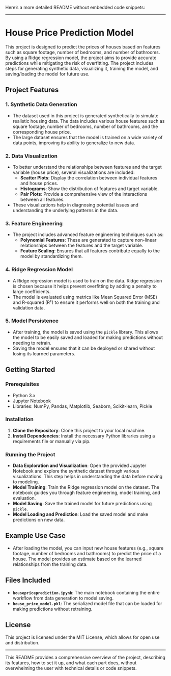 Here’s a more detailed README without embedded code snippets:

---

# House Price Prediction Model

This project is designed to predict the prices of houses based on features such as square footage, number of bedrooms, and number of bathrooms. By using a Ridge regression model, the project aims to provide accurate predictions while mitigating the risk of overfitting. The project includes steps for generating synthetic data, visualizing it, training the model, and saving/loading the model for future use.

## Project Features

### 1. **Synthetic Data Generation**
   - The dataset used in this project is generated synthetically to simulate realistic housing data. The data includes various house features such as square footage, number of bedrooms, number of bathrooms, and the corresponding house price.
   - The large dataset ensures that the model is trained on a wide variety of data points, improving its ability to generalize to new data.

### 2. **Data Visualization**
   - To better understand the relationships between features and the target variable (house price), several visualizations are included:
     - **Scatter Plots**: Display the correlation between individual features and house prices.
     - **Histograms**: Show the distribution of features and target variable.
     - **Pair Plots**: Provide a comprehensive view of the interactions between all features.
   - These visualizations help in diagnosing potential issues and understanding the underlying patterns in the data.

### 3. **Feature Engineering**
   - The project includes advanced feature engineering techniques such as:
     - **Polynomial Features**: These are generated to capture non-linear relationships between the features and the target variable.
     - **Feature Scaling**: Ensures that all features contribute equally to the model by standardizing them.

### 4. **Ridge Regression Model**
   - A Ridge regression model is used to train on the data. Ridge regression is chosen because it helps prevent overfitting by adding a penalty to large coefficients.
   - The model is evaluated using metrics like Mean Squared Error (MSE) and R-squared (R²) to ensure it performs well on both the training and validation data.

### 5. **Model Persistence**
   - After training, the model is saved using the `pickle` library. This allows the model to be easily saved and loaded for making predictions without needing to retrain.
   - Saving the model ensures that it can be deployed or shared without losing its learned parameters.

## Getting Started

### Prerequisites
- Python 3.x
- Jupyter Notebook
- Libraries: NumPy, Pandas, Matplotlib, Seaborn, Scikit-learn, Pickle

### Installation
1. **Clone the Repository**: Clone this project to your local machine.
2. **Install Dependencies**: Install the necessary Python libraries using a requirements file or manually via pip.

### Running the Project
- **Data Exploration and Visualization**: Open the provided Jupyter Notebook and explore the synthetic dataset through various visualizations. This step helps in understanding the data before moving to modeling.
- **Model Training**: Train the Ridge regression model on the dataset. The notebook guides you through feature engineering, model training, and evaluation.
- **Model Saving**: Save the trained model for future predictions using `pickle`.
- **Model Loading and Prediction**: Load the saved model and make predictions on new data.

## Example Use Case
- After loading the model, you can input new house features (e.g., square footage, number of bedrooms and bathrooms) to predict the price of a house. The model provides an estimate based on the learned relationships from the training data.

## Files Included

- **`housepriceprediction.ipynb`**: The main notebook containing the entire workflow from data generation to model saving.
- **`house_price_model.pkl`**: The serialized model file that can be loaded for making predictions without retraining.

## License

This project is licensed under the MIT License, which allows for open use and distribution.

---

This README provides a comprehensive overview of the project, describing its features, how to set it up, and what each part does, without overwhelming the user with technical details or code snippets.

